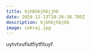 ```yaml
---
title: kjhbhbjhbjjhb
date: 2024-12-13T18:26:38.705Z
description: kjbhbjhbjhb
image: cokraj.jpg
---
```

uytvtvufiutfiytfituyf